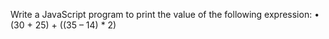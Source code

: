 Write a JavaScript program to print the value of the following expression:
• (30 + 25) + ((35 – 14) * 2)
